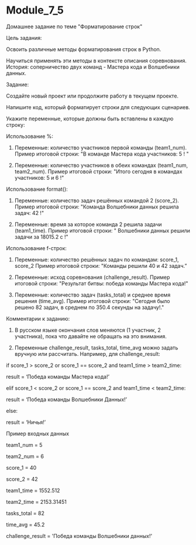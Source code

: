 # Module_7_5

Домашнее задание по теме "Форматирование строк"

Цель задания:



Освоить различные методы форматирования строк в Python.

Научиться применять эти методы в контексте описания соревнования. История: соперничество двух команд - Мастера кода и Волшебники данных.



Задание:

Создайте новый проект или продолжите работу в текущем проекте.

Напишите код, который форматирует строки для следующих сценариев.

Укажите переменные, которые должны быть вставлены в каждую строку:



Использование %:

1. Переменные: количество участников первой команды (team1_num).
Пример итоговой строки: "В команде Мастера кода участников: 5 ! "


2. Переменные: количество участников в обеих командах (team1_num, team2_num).
Пример итоговой строки: "Итого сегодня в командах участников: 5 и 6 !"


Использование format():

1. Переменные: количество задач решённых командой 2 (score_2).
Пример итоговой строки: "Команда Волшебники данных решила задач: 42 !"


2. Переменные: время за которое команда 2 решила задачи (team1_time).
Пример итоговой строки: " Волшебники данных решили задачи за 18015.2 с !"


Использование f-строк:

1. Переменные: количество решённых задач по командам: score_1, score_2
Пример итоговой строки: "Команды решили 40 и 42 задач.”


2. Переменные: исход соревнования (challenge_result).
Пример итоговой строки: "Результат битвы: победа команды Мастера кода!"


3. Переменные: количество задач (tasks_total) и среднее время решения (time_avg).
Пример итоговой строки: "Сегодня было решено 82 задач, в среднем по 350.4 секунды на задачу!."


Комментарии к заданию:

1. В русском языке окончания слов меняются (1 участник, 2 участника), пока что давайте не обращать на это внимания.

2. Переменные challenge_result, tasks_total, time_avg можно задать вручную или рассчитать. Например, для challenge_result:

if score_1 > score_2 or score_1 == score_2 and team1_time > team2_time:

result = ‘Победа команды Мастера кода!’

elif score_1 < score_2 or score_1 == score_2 and team1_time < team2_time:

result = ‘Победа команды Волшебники Данных!’

else:

result = ‘Ничья!’



Пример входных данных

team1_num = 5

team2_num = 6

score_1 = 40

score_2 = 42

team1_time = 1552.512

team2_time = 2153.31451

tasks_total = 82

time_avg = 45.2

challenge_result = 'Победа команды Волшебники данных!'
